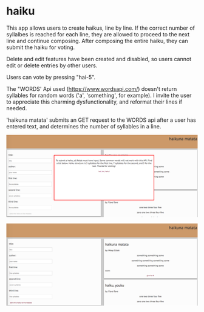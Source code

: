 # haiku

This app allows users to create haikus, line by line. If the correct number of syllalbes is reached for each line, they are allowed to proceed to the next line and continue composing. After composing the entire haiku, they can submit the haiku for voting. 

Delete and edit features have been created and disabled, so users cannot edit or delete entries by other users. 

Users can vote by pressing "hai-5".

The "WORDS' Api used (https://www.wordsapi.com/) doesn't return syllables for random words ('a', 'something', for example). I invite the user to appreciate this charming dysfunctionality, and reformat their lines if needed. 

'haikuna matata' submits an GET request to the WORDS api after a user has entered text, and determines the number of syllables in a line. 

![Screenshot](landing.png)

![Screenshot](app.png)
